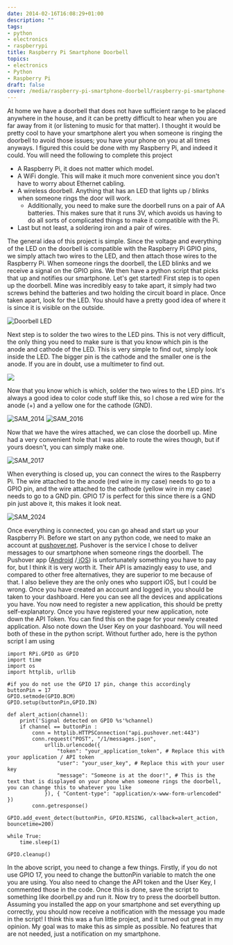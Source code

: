 ```yaml
---
date: 2014-02-16T16:08:29+01:00
description: ""
tags:
- python
- electronics
- raspberrypi
title: Raspberry Pi Smartphone Doorbell
topics:
- electronics
- Python
- Raspberry Pi
draft: false
cover: /media/raspberry-pi-smartphone-doorbell/raspberry-pi-smartphone-doorbell.jpg
---
```


At home we have a doorbell that does not have sufficient range to be placed anywhere in the house, and it can be pretty difficult to hear when you are far away from it (or listening to music for that matter). I thought it would be pretty cool to have your smartphone alert you when someone is ringing the doorbell to avoid those issues; you have your phone on you at all times anyways. I figured this could be done with my Raspberry Pi, and indeed it could. You will need the following to complete this project

* A Raspberry Pi, it does not matter which model.
* A WiFi dongle. This will make it much more convenient since you don't have to worry about Ethernet cabling.
* A wireless doorbell. Anything that has an LED that lights up / blinks when someone rings the door will work.
    * Additionally, you need to make sure the doorbell runs on a pair of AA batteries. This makes sure that it runs 3V, which avoids us having to do all sorts of complicated things to make it compatible with the Pi.
* Last but not least, a soldering iron and a pair of wires.

The general idea of this project is simple. Since the voltage and everything of the LED on the doorbell is compatible with the Raspberry Pi GPIO pins, we simply attach two wires to the LED, and then attach those wires to the Raspberry Pi. When someone rings the doorbell, the LED blinks and we receive a signal on the GPIO pins. We then have a python script that picks that up and notifies our smartphone. Let's get started! First step is to open up the doorbell. Mine was incredibly easy to take apart, it simply had two screws behind the batteries and two holding the circuit board in place. Once taken apart, look for the LED. You should have a pretty good idea of where it is since it is visible on the outside.

![Doorbell LED](/media/raspberry-pi-smartphone-doorbell/SAM_2015-e1392566767518-1024x509.jpg)

Next step is to solder the two wires to the LED pins. This is not very difficult, the only thing you need to make sure is that you know which pin is the anode and cathode of the LED. This is very simple to find out, simply look inside the LED. The bigger pin is the cathode and the smaller one is the anode. If you are in doubt, use a multimeter to find out.

![](/media/raspberry-pi-smartphone-doorbell/electronics_led_diagram.png)

Now that you know which is which, solder the two wires to the LED pins. It's always a good idea to color code stuff like this, so I chose a red wire for the anode (+) and a yellow one for the cathode (GND).

![SAM_2014](/media/raspberry-pi-smartphone-doorbell/SAM_2014-e1392567695317-1024x514.jpg)
![SAM_2016](/media/raspberry-pi-smartphone-doorbell/SAM_2016-e1392567835640-1024x363.jpg)

Now that we have the wires attached, we can close the doorbell up. Mine had a very convenient hole that I was able to route the wires though, but if yours doesn't, you can simply make one.

![SAM_2017](/media/raspberry-pi-smartphone-doorbell/SAM_2017-e1392568163321-1024x320.jpg)

When everything is closed up, you can connect the wires to the Raspberry Pi. The wire attached to the anode (red wire in my case) needs to go to a GPIO pin, and the wire attached to the cathode (yellow wire in my case) needs to go to a GND pin. GPIO 17 is perfect for this since there is a GND pin just above it, this makes it look neat.

![SAM_2024](/media/raspberry-pi-smartphone-doorbell/SAM_2024-e1392568635915-1024x412.jpg)

Once everything is connected, you can go ahead and start up your Raspberry Pi. Before we start on any python code, we need to make an account at [pushover.net](http://pushover.net). Pushover is the service I chose to deliver messages to our smartphone when someone rings the doorbell. The Pushover app ([Android](https://play.google.com/store/apps/details?id=net.superblock.pushover) /[ iOS](https://itunes.apple.com/us/app/pushover-notifications/id506088175?ls=1&mt=8)) is unfortunately something you have to pay for, but I think it is very worth it. Their API is amazingly easy to use, and compared to other free alternatives, they are superior to me because of that. I also believe they are the only ones who support iOS, but I could be wrong. Once you have created an account and logged in, you should be taken to your dashboard. Here you can see all the devices and applications you have. You now need to register a new application, this should be pretty self-explanatory. Once you have registered your new application, note down the API Token. You can find this on the page for your newly created application. Also note down the User Key on your dashboard. You will need both of these in the python script. Without further ado, here is the python script I am using

```
import RPi.GPIO as GPIO
import time
import os
import httplib, urllib

#if you do not use the GPIO 17 pin, change this accordingly
buttonPin = 17
GPIO.setmode(GPIO.BCM)
GPIO.setup(buttonPin,GPIO.IN)

def alert_action(channel):
    print('Signal detected on GPIO %s'%channel)
    if channel == buttonPin :
        conn = httplib.HTTPSConnection("api.pushover.net:443")
        conn.request("POST", "/1/messages.json",
            urllib.urlencode({
                "token": "your_application_token", # Replace this with your application / API token
                "user": "your_user_key", # Replace this with your user key
                "message": "Someone is at the door!", # This is the text that is displayed on your phone when someone rings the doorbell, you can change this to whatever you like
            }), { "Content-type": "application/x-www-form-urlencoded" })
        conn.getresponse()

GPIO.add_event_detect(buttonPin, GPIO.RISING, callback=alert_action, bouncetime=200)

while True:
    time.sleep(1)

GPIO.cleanup()
```

In the above script, you need to change a few things. Firstly, if you do not use GPIO 17, you need to change the buttonPin variable to match the one you are using. You also need to change the API token and the User Key, I commented those in the code. Once this is done, save the script to something like doorbell.py and run it. Now try to press the doorbell button. Assuming you installed the app on your smartphone and set everything up correctly, you should now receive a notification with the message you made in the script! I think this was a fun little project, and it turned out great in my opinion. My goal was to make this as simple as possible. No features that are not needed, just a notification on my smartphone.
